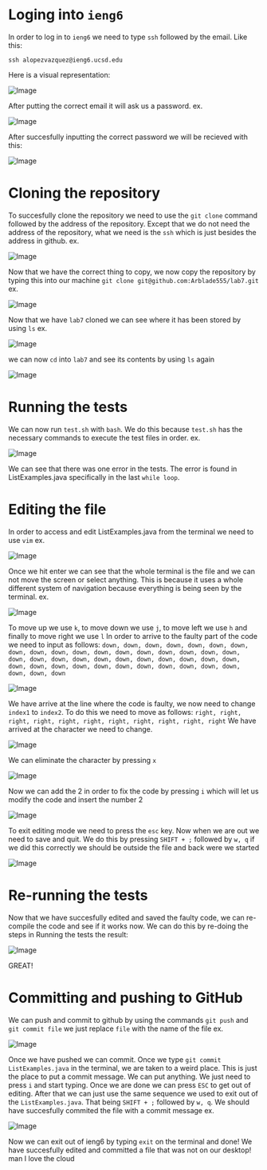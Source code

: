 Loging into `ieng6`
===================

In order to log in to `ieng6` we need to type `ssh` followed by the email.
Like this:

`ssh alopezvazquez@ieng6.ucsd.edu`

Here is a visual representation:

![Image](typeIENG.png)

After putting the correct email it will ask us a password.
ex.

![Image](typeIENGpassword.png)

After succesfully inputting the correct password we will be recieved with this:

![Image](typeIENGlogged.png)


Cloning the repository
======================

To succesfully clone the repository we need to use the `git clone` command followed by the address of the repository. Except that we do not need the address of the repository, what we need is the `ssh` which is just besides the address in github.
ex.

![Image](githubSSH.png)

Now that we have the correct thing to copy, we now copy the repository by typing this into our machine `git clone git@github.com:Arblade555/lab7.git`
ex.

![Image](cloningLab7.png)

Now that we have `lab7` cloned we can see where it has been stored by using `ls`
ex.

![Image](lsIENG1.png)

we can now `cd` into `lab7` and see its contents by using `ls` again

![Image](cdIENG1.png)


Running the tests
=================

We can now run `test.sh` with `bash`. We do this because `test.sh` has the necessary commands to execute the test files in order.
ex.

![Image](bashIENG.png)

We can see that there was one error in the tests. The error is found in ListExamples.java specifically in the last `while loop`. 

Editing the file
================

In order to access and edit ListExamples.java from the terminal we need to use `vim`
ex.

![Image](vimIENG1.png)

Once we hit enter we can see that the whole terminal is the file and we can not move the screen or select anything. This is because it uses a whole different system of navigation because everything is being seen by the terminal. 
ex.

![Image](fileDisplay.png)

To move up we use `k`, to move down we use `j`, to move left we use `h` and finally to move right we use `l`
In order to arrive to the faulty part of the code we need to input as follows:
`down, down, down, down, down, down, down, down, down, down, down, down, down, down, down, down, down, down, down, down, down, down, down, down, down, down, down, down, down, 
down, down, down, down, down, down, down, down, down, down, down, down, down, down`

![Image](lineArrived.png)

We have arrive at the line where the code is faulty, we now need to change `index1` to `index2`. To do this we need to move as follows:
`right, right, right, right, right, right, right, right, right, right, right`
We have arrived at the character we need to change. 

![Image](charArrived.png)


We can eliminate the character by pressing `x`

![Image](charDelete.png)


Now we can add the 2 in order to fix the code by pressing `i` which will let us modify the code and insert the number 2

![Image](ohDiosMiosEsElNumeroDOS.png)


To exit editing mode we need to press the `esc` key. Now when we are out we need to save and quit. We do this by pressing `SHIFT + ;` followed by `w, q` if we did this correctly we should be outside the file and back were we started

![Image](outsideTheMatrix.png)

Re-running the tests
====================

Now that we have succesfully edited and saved the faulty code, we can re-compile the code and see if it works now. We can do this by re-doing the steps in Running the tests
the result:

![Image](fixedResultsIENG.png)

GREAT!

Committing and pushing to GitHub
================================

We can push and commit to github by using the commands `git push` and `git commit file` we just replace `file` with the name of the file
ex.

![Image](gitPush.png)

Once we have pushed we can commit. Once we type `git commit ListExamples.java` in the terminal, we are taken to a weird place. This is just the place to put a commit message. We can put anything. We just need to press `i` and start typing.
Once we are done we can press `ESC` to get out of editing. After that we can just use the same sequence we used to exit out of the `ListExamples.java`. That being `SHIFT + ;` followed by `w, q`. We should have succesfully commited the file with a commit message
ex.

![Image](committed.png)

Now we can exit out of ieng6 by typing `exit` on the terminal and done!
We have succesfully edited and committed a file that was not on our desktop!
man I love the cloud




